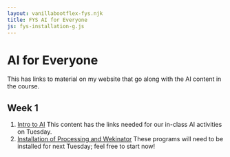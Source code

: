 ```yaml
---
layout: vanillabootflex-fys.njk
title: FYS AI for Everyone
js: fys-installation-g.js
---
```


# AI for Everyone

This has links to material on my website that go along with the AI content in the course.

## Week 1

1. [Intro to AI](/fys-23-01-ais/) This content has the links needed for our in-class AI activities on Tuesday.
2. [Installation of Processing and Wekinator](/fys-installation/) These programs will need to be installed for next Tuesday; feel free to start now!
<!-- 3. [AI Writing](/fys-23-02-ai-writing)  -->

